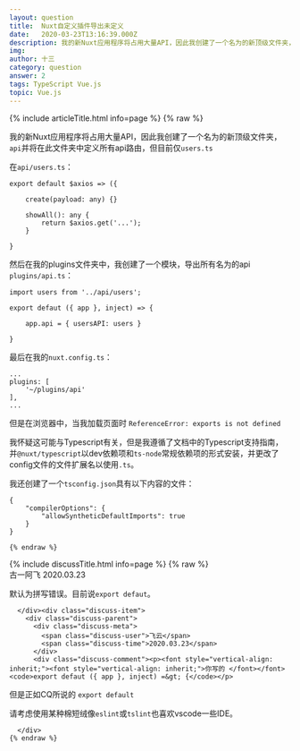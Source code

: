 ```yaml
---
layout: question
title:  Nuxt自定义插件导出未定义
date:   2020-03-23T13:16:39.000Z
description: 我的新Nuxt应用程序将占用大量API，因此我创建了一个名为的新顶级文件夹，api并将在此文件夹中定义所有api路由，但目前仅users.ts在api...
img: 
author: 十三
category: question
answer: 2
tags: TypeScript Vue.js
topic: Vue.js
---
```

<div class="article-root">
  <div class="article">
    {% include articleTitle.html info=page %}
    {% raw %}
    <div class="article-content"><p><font style="vertical-align: inherit;"><font style="vertical-align: inherit;">我的新Nuxt应用程序将占用大量API，因此我创建了一个名为的新顶级文件夹，</font></font><code>api</code><font style="vertical-align: inherit;"><font style="vertical-align: inherit;">并将在此文件夹中定义所有api路由，但目前仅</font></font><code>users.ts</code></p>

<p><font style="vertical-align: inherit;"><font style="vertical-align: inherit;">在</font></font><code>api/users.ts</code><font style="vertical-align: inherit;"><font style="vertical-align: inherit;">：</font></font></p>

<pre><code>export default $axios =&gt; ({<font></font>
<font></font>
    create(payload: any) {}<font></font>
<font></font>
    showAll(): any {<font></font>
        return $axios.get('...');<font></font>
    }<font></font>
<font></font>
}<font></font>
</code></pre>

<p><font style="vertical-align: inherit;"><font style="vertical-align: inherit;">然后在我的plugins文件夹中，我创建了一个模块，导出所有名为的api </font></font><code>plugins/api.ts</code><font style="vertical-align: inherit;"><font style="vertical-align: inherit;">：</font></font></p>

<pre><code>import users from '../api/users';<font></font>
<font></font>
export defaut ({ app }, inject) =&gt; {<font></font>
<font></font>
    app.api = { usersAPI: users }<font></font>
<font></font>
}<font></font>
</code></pre>

<p><font style="vertical-align: inherit;"><font style="vertical-align: inherit;">最后在我的</font></font><code>nuxt.config.ts</code><font style="vertical-align: inherit;"><font style="vertical-align: inherit;">：</font></font></p>

<pre><code>...<font></font>
plugins: [<font></font>
    '~/plugins/api'<font></font>
],<font></font>
...<font></font>
</code></pre>

<p><font style="vertical-align: inherit;"><font style="vertical-align: inherit;">但是在浏览器中，当我加载页面时 </font></font><code>ReferenceError: exports is not defined</code></p>

<p><font style="vertical-align: inherit;"><font style="vertical-align: inherit;">我怀疑这可能与Typescript有关，但是我遵循了文档中的Typescript支持指南，并</font></font><code>@nuxt/typescript</code><font style="vertical-align: inherit;"><font style="vertical-align: inherit;">以dev依赖项和</font></font><code>ts-node</code><font style="vertical-align: inherit;"><font style="vertical-align: inherit;">常规依赖项的形式</font><font style="vertical-align: inherit;">安装</font><font style="vertical-align: inherit;">，</font><font style="vertical-align: inherit;">并更改了config文件的文件扩展名以使用</font></font><code>.ts</code><font style="vertical-align: inherit;"><font style="vertical-align: inherit;">。</font></font></p>

<p><font style="vertical-align: inherit;"><font style="vertical-align: inherit;">我还创建了一个</font></font><code>tsconfig.json</code><font style="vertical-align: inherit;"><font style="vertical-align: inherit;">具有以下内容</font><font style="vertical-align: inherit;">的</font><font style="vertical-align: inherit;">文件：</font></font></p>

<pre><code>{<font></font>
    "compilerOptions": {<font></font>
        "allowSyntheticDefaultImports": true<font></font>
    }<font></font>
}<font></font>
</code></pre></div>
    {% endraw %}
  </div>

  <div class="discuss-wrapper">
    {% include discussTitle.html info=page %}
    {% raw %}
    <div class="discuss-item">
        <div class="discuss-parent">
          <div class="discuss-meta">
            <span class="discuss-user">古一阿飞</span>
            <span class="discuss-time">2020.03.23</span>
          </div>
          <div class="discuss-comment"><p><font style="vertical-align: inherit;"><font style="vertical-align: inherit;">默认为拼写错误。</font><font style="vertical-align: inherit;">目前说</font></font><code>export defaut</code><font style="vertical-align: inherit;"><font style="vertical-align: inherit;">。</font></font></p></div>
        </div>
        
      </div><div class="discuss-item">
        <div class="discuss-parent">
          <div class="discuss-meta">
            <span class="discuss-user">飞云</span>
            <span class="discuss-time">2020.03.23</span>
          </div>
          <div class="discuss-comment"><p><font style="vertical-align: inherit;"><font style="vertical-align: inherit;">你写的 </font></font><code>export defaut ({ app }, inject) =&gt; {</code></p>

<p><font style="vertical-align: inherit;"><font style="vertical-align: inherit;">但是正如CQ所说的 </font></font><code>export default</code></p>

<p><font style="vertical-align: inherit;"><font style="vertical-align: inherit;">请考虑使用某种棉短绒像</font></font><code>eslint</code><font style="vertical-align: inherit;"><font style="vertical-align: inherit;">或</font></font><code>tslint</code><font style="vertical-align: inherit;"><font style="vertical-align: inherit;">也喜欢vscode一些IDE。</font></font></p></div>
        </div>
        
      </div>
    {% endraw %}
  </div>
<div>
